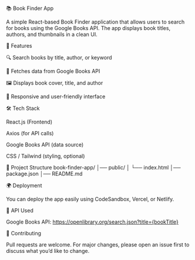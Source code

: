 📚 Book Finder App

A simple React-based Book Finder application that allows users to search for books using the Google Books API. The app displays book titles, authors, and thumbnails in a clean UI.

🚀 Features

🔍 Search books by title, author, or keyword

📖 Fetches data from Google Books API

🖼️ Displays book cover, title, and author

📱 Responsive and user-friendly interface

🛠️ Tech Stack

React.js (Frontend)

Axios (for API calls)

Google Books API (data source)

CSS / Tailwind (styling, optional)

📂 Project Structure
book-finder-app/
│── public/
│   └── index.html
│── package.json
│── README.md


🌍 Deployment

You can deploy the app easily using CodeSandbox, Vercel, or Netlify.


📌 API Used

Google Books API: https://openlibrary.org/search.json?title={bookTitle}

🤝 Contributing

Pull requests are welcome. For major changes, please open an issue first to discuss what you’d like to change.
